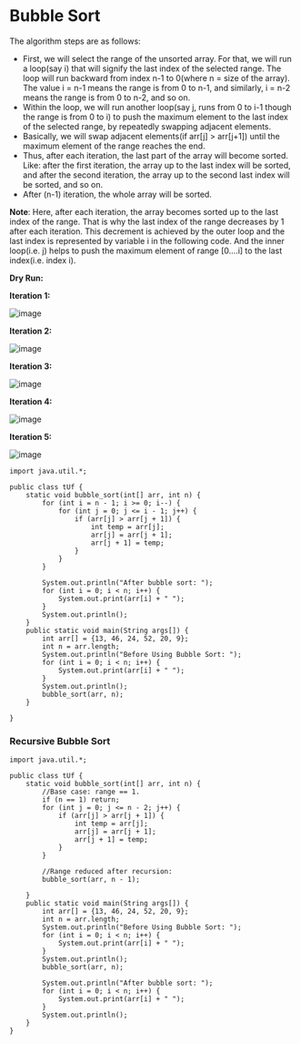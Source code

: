 # Bubble Sort

The algorithm steps are as follows:

- First, we will select the range of the unsorted array. For that, we will run a loop(say i) that will signify the last index of the selected range. The loop will run backward from index n-1 to 0(where n = size of the array). The value i = n-1 means the range is from 0 to n-1, and similarly, i = n-2 means the range is from 0 to n-2, and so on.
- Within the loop, we will run another loop(say j, runs from 0 to i-1 though the range is from 0 to i) to push the maximum element to the last index of the selected range, by repeatedly swapping adjacent elements.
- Basically, we will swap adjacent elements(if arr[j] > arr[j+1]) until the maximum element of the range reaches the end.
- Thus, after each iteration, the last part of the array will become sorted. Like: after the first iteration, the array up to the last index will be sorted, and after the second iteration, the array up to the second last index will be sorted, and so on.
- After (n-1) iteration, the whole array will be sorted.

**Note**: Here, after each iteration, the array becomes sorted up to the last index of the range. That is why the last index of the range decreases by 1 after each iteration. This decrement is achieved by the outer loop and the last index is represented by variable i in the following code. And the inner loop(i.e. j) helps to push the maximum element of range [0….i] to the last index(i.e. index i).

**Dry Run:**

**Iteration 1:**

![image](https://github.com/user-attachments/assets/d7d963a7-50de-4d67-8c96-2c4881d02fac)

**Iteration 2:**

![image](https://github.com/user-attachments/assets/8a6fe324-0bc3-498e-addc-6de297efbe62)

**Iteration 3:**

![image](https://github.com/user-attachments/assets/15f5b692-0e69-4402-829d-d2be9e837b96)

**Iteration 4:**

![image](https://github.com/user-attachments/assets/6798d3dc-8107-46b8-a249-53cbc0ae9cc9)

**Iteration 5:**

![image](https://github.com/user-attachments/assets/99b84dc3-4d8b-48d7-a97e-c44934ca1614)


```
import java.util.*;

public class tUf {
    static void bubble_sort(int[] arr, int n) {
        for (int i = n - 1; i >= 0; i--) {
            for (int j = 0; j <= i - 1; j++) {
                if (arr[j] > arr[j + 1]) {
                    int temp = arr[j];
                    arr[j] = arr[j + 1];
                    arr[j + 1] = temp;
                }
            }
        }

        System.out.println("After bubble sort: ");
        for (int i = 0; i < n; i++) {
            System.out.print(arr[i] + " ");
        }
        System.out.println();
    }
    public static void main(String args[]) {
        int arr[] = {13, 46, 24, 52, 20, 9};
        int n = arr.length;
        System.out.println("Before Using Bubble Sort: ");
        for (int i = 0; i < n; i++) {
            System.out.print(arr[i] + " ");
        }
        System.out.println();
        bubble_sort(arr, n);
    }

}
```

### Recursive Bubble Sort

```
import java.util.*;

public class tUf {
    static void bubble_sort(int[] arr, int n) {
        //Base case: range == 1.
        if (n == 1) return;
        for (int j = 0; j <= n - 2; j++) {
            if (arr[j] > arr[j + 1]) {
                int temp = arr[j];
                arr[j] = arr[j + 1];
                arr[j + 1] = temp;
            }
        }

        //Range reduced after recursion:
        bubble_sort(arr, n - 1);

    }
    public static void main(String args[]) {
        int arr[] = {13, 46, 24, 52, 20, 9};
        int n = arr.length;
        System.out.println("Before Using Bubble Sort: ");
        for (int i = 0; i < n; i++) {
            System.out.print(arr[i] + " ");
        }
        System.out.println();
        bubble_sort(arr, n);

        System.out.println("After bubble sort: ");
        for (int i = 0; i < n; i++) {
            System.out.print(arr[i] + " ");
        }
        System.out.println();
    }
} 
```

